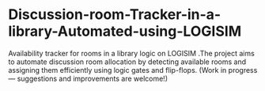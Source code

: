 # Discussion-room-Tracker-in-a-library-Automated-using-LOGISIM
Availability tracker for rooms in a library logic on LOGISIM .The project aims to automate discussion room allocation by detecting available rooms and assigning them efficiently using logic gates and flip-flops. (Work in progress — suggestions and improvements are welcome!)
